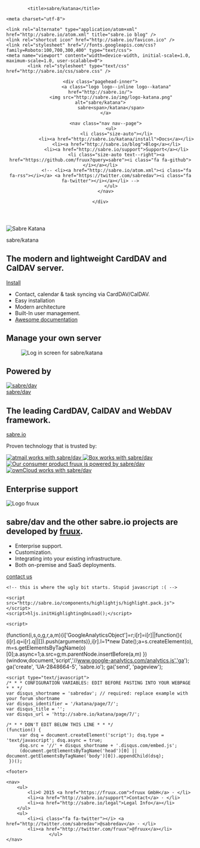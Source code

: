 <!DOCTYPE html>
<head>

  
            <title>sabre/katana</title>
    
    <meta charset="utf-8">

    <link rel="alternate" type="application/atom+xml" href="http://sabre.io/atom.xml" title="sabre.io blog" />
    <link rel="shortcut icon" href="http://sabre.io/favicon.ico" />
    <link rel="stylesheet" href="//fonts.googleapis.com/css?family=Roboto:100,700,300,400" type="text/css">
    <meta name="viewport" content="width=device-width, initial-scale=1.0, maximum-scale=1.0, user-scalable=0">
            <link rel="stylesheet" type="text/css" href="http://sabre.io/css/sabre.css" />
    
</head>
<body class="page--katana">
    <header class="pagehead">

    <div class="pagehead-inner">
                <a class="logo logo--inline logo--katana" href="http://sabre.io/">
            <img src="http://sabre.io/img/logo-katana.png" alt="sabre/katana">
            sabre<span>/katana</span>
        </a>
        
        <nav class="nav nav--page">
            <ul>
                <li class="size-auto"></li>
                <li><a href="http://sabre.io/katana/install">Docs</a></li>
                <li><a href="http://sabre.io/blog">Blog</a></li>
                <li><a href="http://sabre.io/support">Support</a></li>
                <li class="size-auto text--right"><a href="https://github.com/fruux?query=sabre"><i class="fa fa-github"></i></a></li>
                <!-- <li><a href="http://sabre.io/atom.xml"><i class="fa fa-rss"></i></a> <a href="https://twitter.com/sabredav"><i class="fa fa-twitter"></i></a></li> -->
            </ul>
        </nav>

    </div>

</header>

    
    
<section class="box box--hero">
    <div class="box-wrapper">
        <div class="box-text">
            <img src="http://sabre.io/img/logo-katana.png" alt="Sabre Katana">
            <p class="prodname--katana">sabre/<span>katana</span></p>
            <h1>The modern and lightweight CardDAV and CalDAV server.</h1>
            <a class="install" href="http://sabre.io/katana/install">
                <i class="fa fa-download"></i>
                Install
            </a>
        </div>
        <div class="box-list">
        <ul class="sheet-features">
            <li>
                <i class="fa fa-refresh fa-fw"></i>
                Contact, calendar & task syncing via CardDAV/CalDAV.
            </li>
            <li>
                <i class="fa fa-magic fa-fw"></i>
                Easy installation
            </li>
            <li>
                <i class="fa fa-sitemap fa-fw"></i>
                Modern architecture
            </li>
            <li>
                <i class="fa fa-users fa-fw"></i>
                Built-In user management.
            </li>
            <li>
                <a href="http://sabre.io/katana/install">
                    <i class="fa fa-file-text fa-fw"></i>
                    Awesome documentation
                </a>
            </li>
        </ul>
        </div>
    </div>
    <div class="box-shadow"></div>
</section>

<section class="box box--sandbottom text--center">
    <h1>Manage your own server</h1>
    <figure class="image-cutbottom">
        <img src="http://sabre.io/img/screen-katana-admin.png" alt="Log in screen for sabre/katana">
    </figure>
    <div class="box-shadow"></div>
</section>

<section class="box box--ice text--center">
    <h1>Powered by</h1>
    <a class="logo" href="http://sabre.io/">
        <img src="http://sabre.io/img/logo.png" alt="sabre/dav">
        <br>
        sabre<span>/dav</span>
    </a>
        <h2>The leading CardDAV, CalDAV and WebDAV framework.</h2>
        <a href="http://sabre.io" class="btn">sabre.io</a>
    <div class="panel panel--t panel--trustedby">
        <p>Proven technology that is trusted by:</p>
        <a href="https://www.atmail.com" title="sabre/dav is trusted by atmail.">
            <img src="http://sabre.io/img/trusted/atmail.png" alt="atmail works with sabre/dav">
        </a>
        <a href="http://tech.blog.box.com/2014/10/in-search-of-an-open-source-webdav-solution/" title="sabre/dav is trusted by Box.">
            <img src="http://sabre.io/img/trusted/box.png" alt="Box works with sabre/dav">
        </a>
        <a href="https://fruux.com" title="sabre/dav is developed by fruux.">
            <img src="http://sabre.io/img/trusted/fruux.png" alt="Our consumer product fruux is powered by sabre/dav">
        </a>
        <a href="http://owncloud.org" title="sabre/dav is trusted by ownCloud.">
            <img src="http://sabre.io/img/trusted/owncloud.png" alt="ownCloud works with sabre/dav">
        </a>
    </div>
</section>

<section class="box box--sand box--katanasupport text--center">
    <h1>Enterprise support</h1>
    <img src="http://sabre.io/img/trusted/fruux.png" alt="Logo fruux">
    <div class="box-wrapper">
        <h2>
            sabre/dav and the other sabre.io projects are developed by
            <a href="https://fruux.com" title="Visit the fruux website">fruux</a>.
        </h2>
        <ul>
            <li>Enterprise support.</li>
            <li>Customization.</li>
            <li>Integrating into your existing infrastructure.</li>
            <li>Both on-premise and SaaS deployments.</li>
        </ul>
    </div>
    <p>
        <a href="mailto:sales@fruux.com" class="btn">contact us</a>
    </p>
</section>


    <!-- this is where the ugly bit starts. Stupid javascript :( -->

    <script src="http://sabre.io/components/highlightjs/highlight.pack.js"></script>
    <script>hljs.initHighlightingOnLoad();</script>

    <script>
(function(i,s,o,g,r,a,m){i['GoogleAnalyticsObject']=r;i[r]=i[r]||function(){
(i[r].q=i[r].q||[]).push(arguments)},i[r].l=1*new Date();a=s.createElement(o),
m=s.getElementsByTagName(o)[0];a.async=1;a.src=g;m.parentNode.insertBefore(a,m)
})(window,document,'script','//www.google-analytics.com/analytics.js','ga');
ga('create', 'UA-2848664-5', 'sabre.io');
ga('send', 'pageview');
</script>

    <script type="text/javascript">
    /* * * CONFIGURATION VARIABLES: EDIT BEFORE PASTING INTO YOUR WEBPAGE * * */
    var disqus_shortname = 'sabredav'; // required: replace example with your forum shortname
    var disqus_identifier = '/katana/page/7/';
    var disqus_title = '';
    var disqus_url = 'http://sabre.io/katana/page/7/';

    /* * * DON'T EDIT BELOW THIS LINE * * */
    (function() {
         var dsq = document.createElement('script'); dsq.type = 'text/javascript'; dsq.async = true;
         dsq.src = '//' + disqus_shortname + '.disqus.com/embed.js';
         (document.getElementsByTagName('head')[0] || document.getElementsByTagName('body')[0]).appendChild(dsq);
     })();
 </script>

    <footer>

    <nav>
        <ul>
            <li>© 2015 <a href="https://fruux.com">fruux GmbH</a> · </li>
            <li><a href="http://sabre.io/support">Contact</a> · </li>
            <li><a href="http://sabre.io/legal">Legal Info</a></li>
        </ul>
        <ul>
            <li><i class="fa fa-twitter"></i> <a href="http://twitter.com/sabredav">@sabredav</a> · </li>
            <li><a href="http://twitter.com/fruux">@fruux</a></li>
                    </ul>
    </nav>

</footer>

</body>
